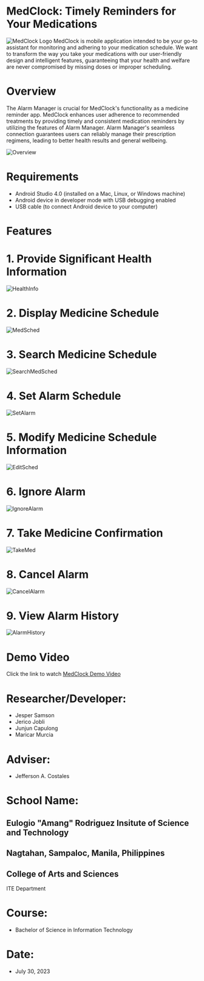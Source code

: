 # MedClock: Timely Reminders for Your Medications
![MedClock Logo](githubpics/frontpage.jpg)
MedClock is mobile application intended to be your go-to assistant for monitoring and adhering to your medication schedule. We want to transform the way you take your medications with our user-friendly design and intelligent features, guaranteeing that your health and welfare are never compromised by missing doses or improper scheduling.
# Overview
The Alarm Manager is crucial for MedClock's functionality as a medicine reminder app. MedClock enhances user adherence to recommended treatments by providing timely and consistent medication reminders by utilizing the features of Alarm Manager. Alarm Manager's seamless connection guarantees users can reliably manage their prescription regimens, leading to better health results and general wellbeing.

![Overview](githubpics/overview.png)

# Requirements
- Android Studio 4.0 (installed on a Mac, Linux, or Windows machine)
- Android device in developer mode with USB debugging enabled
- USB cable (to connect Android device to your computer)

# Features

# 1. Provide Significant Health Information
   
![HealthInfo](githubpics/healthinfo.png) 

# 2. Display Medicine Schedule

![MedSched](githubpics/meddshedd.png) 

# 3. Search Medicine Schedule

![SearchMedSched](githubpics/searrrcchh.png) 

# 4. Set Alarm Schedule

![SetAlarm](githubpics/setalarmsched.png) 

# 5. Modify Medicine Schedule Information

![EditSched](githubpics/modifyschedinfo.png) 

# 6. Ignore Alarm

![IgnoreAlarm](githubpics/ignooore.png) 

# 7. Take Medicine Confirmation

![TakeMed](githubpics/takemedd.png) 

# 8. Cancel Alarm

![CancelAlarm](githubpics/cancelalarm.png) 

# 9. View Alarm History

![AlarmHistory](githubpics/historyy.png)  

# Demo Video

Click the link to watch [MedClock Demo Video](https://www.example.com)

# Researcher/Developer:

- Jesper Samson
- Jerico Jobli
- Junjun Capulong
- Maricar Murcia

# Adviser:

- Jefferson A. Costales

# School Name:

Eulogio "Amang" Rodriguez Insitute of Science and Technology
---
Nagtahan, Sampaloc, Manila, Philippines
---
College of Arts and Sciences
---
ITE Department

# Course:

- Bachelor of Science in Information Technology

# Date:

- July 30, 2023
   
